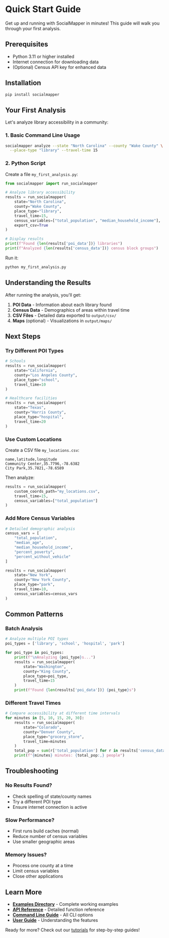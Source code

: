 # Quick Start Guide

Get up and running with SocialMapper in minutes! This guide will walk you through your first analysis.

## Prerequisites

- Python 3.11 or higher installed
- Internet connection for downloading data
- (Optional) Census API key for enhanced data

## Installation

```bash
pip install socialmapper
```

## Your First Analysis

Let's analyze library accessibility in a community:

### 1. Basic Command Line Usage

```bash
socialmapper analyze --state "North Carolina" --county "Wake County" \
  --place-type "library" --travel-time 15
```

### 2. Python Script

Create a file `my_first_analysis.py`:

```python
from socialmapper import run_socialmapper

# Analyze library accessibility
results = run_socialmapper(
    state="North Carolina",
    county="Wake County",
    place_type="library",
    travel_time=15,
    census_variables=["total_population", "median_household_income"],
    export_csv=True
)

# Display results
print(f"Found {len(results['poi_data'])} libraries")
print(f"Analyzed {len(results['census_data'])} census block groups")
```

Run it:
```bash
python my_first_analysis.py
```

## Understanding the Results

After running the analysis, you'll get:

1. **POI Data** - Information about each library found
2. **Census Data** - Demographics of areas within travel time
3. **CSV Files** - Detailed data exported to `output/csv/`
4. **Maps** (optional) - Visualizations in `output/maps/`

## Next Steps

### Try Different POI Types

```python
# Schools
results = run_socialmapper(
    state="California",
    county="Los Angeles County",
    place_type="school",
    travel_time=10
)

# Healthcare facilities
results = run_socialmapper(
    state="Texas",
    county="Harris County",
    place_type="hospital",
    travel_time=20
)
```

### Use Custom Locations

Create a CSV file `my_locations.csv`:
```csv
name,latitude,longitude
Community Center,35.7796,-78.6382
City Park,35.7821,-78.6589
```

Then analyze:
```python
results = run_socialmapper(
    custom_coords_path="my_locations.csv",
    travel_time=15,
    census_variables=["total_population"]
)
```

### Add More Census Variables

```python
# Detailed demographic analysis
census_vars = [
    "total_population",
    "median_age",
    "median_household_income",
    "percent_poverty",
    "percent_without_vehicle"
]

results = run_socialmapper(
    state="New York",
    county="New York County",
    place_type="park",
    travel_time=10,
    census_variables=census_vars
)
```

## Common Patterns

### Batch Analysis
```python
# Analyze multiple POI types
poi_types = ['library', 'school', 'hospital', 'park']

for poi_type in poi_types:
    print(f"\nAnalyzing {poi_type}s...")
    results = run_socialmapper(
        state="Washington",
        county="King County",
        place_type=poi_type,
        travel_time=15
    )
    print(f"Found {len(results['poi_data'])} {poi_type}s")
```

### Different Travel Times
```python
# Compare accessibility at different time intervals
for minutes in [5, 10, 15, 20, 30]:
    results = run_socialmapper(
        state="Colorado",
        county="Denver County",
        place_type="grocery_store",
        travel_time=minutes
    )
    total_pop = sum(r['total_population'] for r in results['census_data'])
    print(f"{minutes} minutes: {total_pop:,} people")
```

## Troubleshooting

### No Results Found?
- Check spelling of state/county names
- Try a different POI type
- Ensure internet connection is active

### Slow Performance?
- First runs build caches (normal)
- Reduce number of census variables
- Use smaller geographic areas

### Memory Issues?
- Process one county at a time
- Limit census variables
- Close other applications

## Learn More

- **[Examples Directory](https://github.com/mihiarc/socialmapper/tree/main/examples)** - Complete working examples
- **[API Reference](../api-reference.md)** - Detailed function reference
- **[Command Line Guide](../user-guide/cli-usage.md)** - All CLI options
- **[User Guide](../user-guide/index.md)** - Understanding the features

Ready for more? Check out our [tutorials](https://github.com/mihiarc/socialmapper/tree/main/examples/tutorials) for step-by-step guides!
